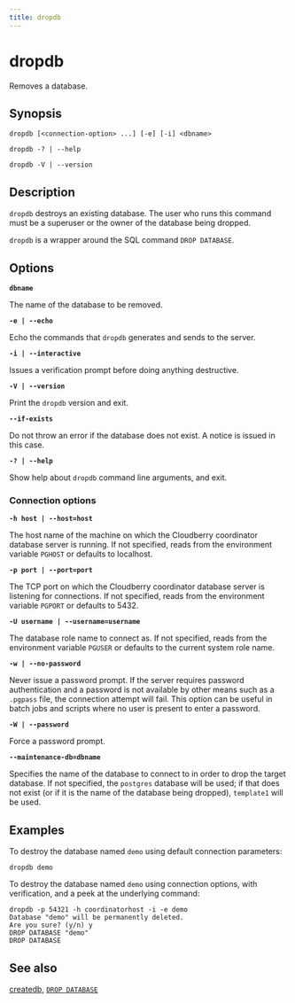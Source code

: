 ```yaml
---
title: dropdb
---
```


# dropdb

Removes a database.

## Synopsis

```shell
dropdb [<connection-option> ...] [-e] [-i] <dbname>

dropdb -? | --help

dropdb -V | --version
```

## Description

`dropdb` destroys an existing database. The user who runs this command must be a superuser or the owner of the database being dropped.

`dropdb` is a wrapper around the SQL command `DROP DATABASE`.

## Options

**`dbname`**

The name of the database to be removed.

**`-e | --echo`**

Echo the commands that `dropdb` generates and sends to the server.

**`-i | --interactive`**

Issues a verification prompt before doing anything destructive.

**`-V | --version`**

Print the `dropdb` version and exit.

**`--if-exists`**

Do not throw an error if the database does not exist. A notice is issued in this case.

**`-? | --help`**

Show help about `dropdb` command line arguments, and exit.

### Connection options

**`-h host | --host=host`**

The host name of the machine on which the Cloudberry coordinator database server is running. If not specified, reads from the environment variable `PGHOST` or defaults to localhost.

**`-p port | --port=port`**

The TCP port on which the Cloudberry coordinator database server is listening for connections. If not specified, reads from the environment variable `PGPORT` or defaults to 5432.

**`-U username | --username=username`**

The database role name to connect as. If not specified, reads from the environment variable `PGUSER` or defaults to the current system role name.

**`-w | --no-password`**

Never issue a password prompt. If the server requires password authentication and a password is not available by other means such as a `.pgpass` file, the connection attempt will fail. This option can be useful in batch jobs and scripts where no user is present to enter a password.

**`-W | --password`**

Force a password prompt.

**`--maintenance-db=dbname`**

Specifies the name of the database to connect to in order to drop the target database. If not specified, the `postgres` database will be used; if that does not exist (or if it is the name of the database being dropped), `template1` will be used.

## Examples

To destroy the database named `demo` using default connection parameters:

```shell
dropdb demo
```

To destroy the database named `demo` using connection options, with verification, and a peek at the underlying command:

```shell
dropdb -p 54321 -h coordinatorhost -i -e demo
Database "demo" will be permanently deleted.
Are you sure? (y/n) y
DROP DATABASE "demo"
DROP DATABASE
```

## See also

[createdb](/docs/sys-utilities/createdb.md), [`DROP DATABASE`](/docs/sql-stmts/drop-database.md)
